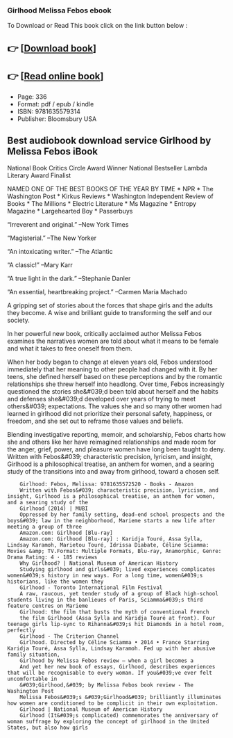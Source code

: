 ### Girlhood Melissa Febos ebook

To Download or Read This book click on the link button below :

## 👉  [**[Download book](http://get-pdfs.com/download.php?group=book&from=github.com&id=634220&lnk=1064 "Download book")**]

## 👉  [**[Read online book](http://get-pdfs.com/download.php?group=book&from=github.com&id=634220&lnk=1064 "Read online book")**]


* Page: 336
* Format: pdf / epub / kindle
* ISBN: 9781635579314
* Publisher: Bloomsbury USA



## Best audiobook download service Girlhood by Melissa Febos iBook



National Book Critics Circle Award Winner
National Bestseller
Lambda Literary Award Finalist

 NAMED ONE OF THE BEST BOOKS OF THE YEAR BY TIME * NPR * The Washington Post * Kirkus Reviews * Washington Independent Review of Books * The Millions * Electric Literature * Ms Magazine * Entropy Magazine * Largehearted Boy * Passerbuys

“Irreverent and original.” –New York Times

 “Magisterial.” –The New Yorker

 “An intoxicating writer.” –The Atlantic

 “A classic!” –Mary Karr

 “A true light in the dark.” –Stephanie Danler

 “An essential, heartbreaking project.” –Carmen Maria Machado

 A gripping set of stories about the forces that shape girls and the adults they become. A wise and brilliant guide to transforming the self and our society.

 In her powerful new book, critically acclaimed author Melissa Febos examines the narratives women are told about what it means to be female and what it takes to free oneself from them.

 When her body began to change at eleven years old, Febos understood immediately that her meaning to other people had changed with it. By her teens, she defined herself based on these perceptions and by the romantic relationships she threw herself into headlong. Over time, Febos increasingly questioned the stories she&amp;#039;d been told about herself and the habits and defenses she&amp;#039;d developed over years of trying to meet others&amp;#039; expectations. The values she and so many other women had learned in girlhood did not prioritize their personal safety, happiness, or freedom, and she set out to reframe those values and beliefs.

 Blending investigative reporting, memoir, and scholarship, Febos charts how she and others like her have reimagined relationships and made room for the anger, grief, power, and pleasure women have long been taught to deny.
 Written with Febos&amp;#039; characteristic precision, lyricism, and insight, Girlhood is a philosophical treatise, an anthem for women, and a searing study of the transitions into and away from girlhood, toward a chosen self.


        Girlhood: Febos, Melissa: 9781635572520 - Books - Amazon
        Written with Febos&#039; characteristic precision, lyricism, and insight, Girlhood is a philosophical treatise, an anthem for women, and a searing study of the 
        Girlhood (2014) | MUBI
        Oppressed by her family setting, dead-end school prospects and the boys&#039; law in the neighborhood, Marieme starts a new life after meeting a group of three 
        Amazon.com: Girlhood [Blu-ray]
        Amazon.com: Girlhood [Blu-ray] : Karidja Touré, Assa Sylla, Lindsay Karamoh, Marietou Touré, Idrissa Diabate, Céline Sciamma: Movies &amp; TV.Format: Multiple Formats, Blu-ray, Anamorphic, Genre: Drama Rating: 4 · ‎185 reviews
        Why Girlhood? | National Museum of American History
        Studying girlhood and girls&#039; lived experiences complicates women&#039;s history in new ways. For a long time, women&#039;s historians, like the women they 
        Girlhood - Toronto International Film Festival
        A raw, raucous, yet tender study of a group of Black high-school students living in the banlieues of Paris, Sciamma&#039;s third feature centres on Marieme 
        Girlhood: the film that busts the myth of conventional French
        the film Girlhood (Assa Sylla and Karidja Touré at front). Four teenage girls lip-sync to Rihanna&#039;s hit Diamonds in a hotel room, perfectly 
        Girlhood - The Criterion Channel
        Girlhood. Directed by Céline Sciamma • 2014 • France Starring Karidja Touré, Assa Sylla, Lindsay Karamoh. Fed up with her abusive family situation, 
        Girlhood by Melissa Febos review – when a girl becomes a
        And yet her new book of essays, Girlhood, describes experiences that will be recognisable to every woman. If you&#039;ve ever felt uncomfortable in 
        &#039;Girlhood,&#039; by Melissa Febos book review - The Washington Post
        Melissa Febos&#039;s &#039;Girlhood&#039; brilliantly illuminates how women are conditioned to be complicit in their own exploitation.
        Girlhood | National Museum of American History
        Girlhood (It&#039;s complicated) commemorates the anniversary of woman suffrage by exploring the concept of girlhood in the United States, but also how girls 
    




